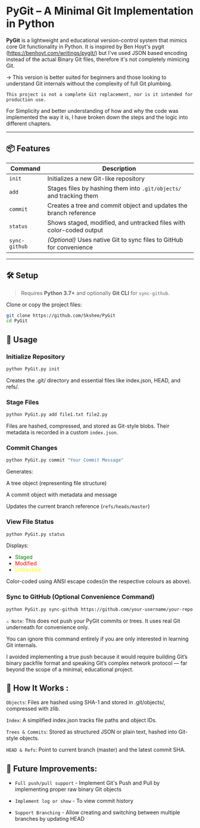 # PyGit – A Minimal Git Implementation in Python

**PyGit** is a lightweight and educational version-control system that mimics core Git functionality in Python.
It is inspired by Ben Hoyt's pygit (https://benhoyt.com/writings/pygit/) but I've used JSON based encoding instead of the actual Binary Git files, therefore it's not completely mimicing Git.  

-> This version is better suited for beginners and those looking to understand Git internals without the complexity of full Git plumbing.

`This project is not a complete Git replacement, nor is it intended for production use.`

For Simplicity and better understanding of how and why the code was implemented the way it is, I have broken down the steps and the logic into different chapters.

---

## 📦 Features

| Command          | Description                                                               |
|------------------|---------------------------------------------------------------------------|
| `init`           | Initializes a new Git-like repository                                     |
| `add`            | Stages files by hashing them into `.git/objects/` and tracking them      |
| `commit`         | Creates a tree and commit object and updates the branch reference        |
| `status`         | Shows staged, modified, and untracked files with color-coded output      |
| `sync-github`    | *(Optional)* Uses native Git to sync files to GitHub for convenience     |

---

## 🛠️ Setup

> Requires **Python 3.7+** and optionally **Git CLI** for `sync-github`.

Clone or copy the project files:

```bash
git clone https://github.com/Skshee/PyGit
cd PyGit
```

## 🚀 Usage 

### Initialize Repository

``` bash
python PyGit.py init
```

Creates the .git/ directory and essential files like index.json, HEAD, and refs/.

### Stage Files

``` bash
python PyGit.py add file1.txt file2.py
```

Files are hashed, compressed, and stored as Git-style blobs. Their metadata is recorded in a custom `index.json`.

### Commit Changes

``` bash
python PyGit.py commit "Your Commit Message"
```

Generates:

A tree object (representing file structure)

A commit object with metadata and message

Updates the current branch reference (`refs/heads/master`)

### View File Status

``` bash
python PyGit.py status
```

Displays:
- <font color="green">Staged</font>
- <font color="red">Modified</font>
- <font color="yellow">Untracked</font>

Color-coded using ANSI escape codes(in the respective colours as above).

###  Sync to GitHub (Optional Convenience Command)

``` bash
python PyGit.py sync-github https://github.com/your-username/your-repo
```

`⚠️ Note`: This does not push your PyGit commits or trees. It uses real Git underneath for convenience only.

You can ignore this command entirely if you are only interested in learning Git internals.

I avoided implementing a true push because it would require building Git’s binary packfile format and speaking Git’s complex network protocol — far beyond the scope of a minimal, educational project.

## 🧠 How It Works :
`Objects`: Files are hashed using SHA-1 and stored in .git/objects/, compressed with zlib.

`Index`: A simplified index.json tracks file paths and object IDs.

`Trees & Commits`: Stored as structured JSON or plain text, hashed into Git-style objects.

`HEAD & Refs`: Point to current branch (master) and the latest commit SHA.

## 🔮 Future Improvements:

- `Full push/pull support` - Implement Git's Push and Pull by implementing proper raw binary Git objects

- `Implement log or show` - To view commit history

- `Support Branching` - Allow creating and switching between multiple branches by updating HEAD







